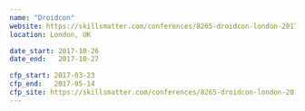 ```yaml
---
name: "Droidcon"
website: https://skillsmatter.com/conferences/8265-droidcon-london-2017
location: London, UK

date_start: 2017-10-26
date_end:   2017-10-27

cfp_start: 2017-03-23
cfp_end:   2017-05-14 
cfp_site: https://skillsmatter.com/conferences/8265-droidcon-london-2017#get_involved
---
```

